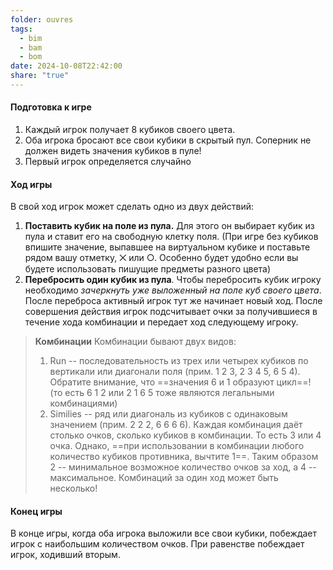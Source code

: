 ```yaml
---
folder: ouvres
tags:
  - bim
  - bam
  - bom
date: 2024-10-08T22:42:00
share: "true"
---
```

#### Подготовка к игре
1. Каждый игрок получает 8 кубиков своего цвета.
2. Оба игрока бросают все свои кубики в скрытый пул. Соперник не должен видеть значения кубиков в пуле! 
3. Первый игрок определяется случайно
#### Ход игры
В свой ход игрок может сделать одно из двух действий:
1. **Поставить кубик на поле из пула.** 
   Для этого он выбирает кубик из пула и ставит его на свободную клетку поля. (При игре без кубиков впишите значение, выпавшее на виртуальном кубике и поставьте рядом вашу отметку, ⨉ или ○. Особенно будет удобно если вы будете использовать пишущие предметы разного цвета)
2. **Перебросить один кубик из пула**. 
   Чтобы перебросить кубик игроку необходимо *зачеркнуть уже выложенный на поле куб своего цвета*. После переброса активный игрок тут же начинает новый ход.
После совершения действия игрок подсчитывает очки за получившиеся в течение хода комбинации и передает ход следующему игроку.

> **Комбинации**
> 	Комбинации бывают двух видов: 
> 	1. Run -- последовательность из трех или четырех кубиков по вертикали или диагонали поля (прим. 1 2 3, 2 3 4 5, 6 5 4). Обратите внимание, что ==значения 6 и 1 образуют цикл==! (то есть 6 1 2 или 2 1 6 5 тоже являются легальными комбинациями)
> 	2. Similies -- ряд или диагональ из кубиков с одинаковым значением (прим. 2 2 2, 6 6 6 6).
> 	Каждая комбинация даёт столько очков, сколько кубиков в комбинации. То есть 3 или 4 очка. Однако, ==при использовании в комбинации любого количество кубиков противника, вычтите 1==. Таким образом 2 -- минимальное возможное количество очков за ход, а 4 -- максимальное.
> 	Комбинаций за один ход может быть несколько!

#### Конец игры
В конце игры, когда оба игрока выложили все свои кубики, побеждает игрок с наибольшим количеством очков. При равенстве побеждает игрок, ходивший вторым.

